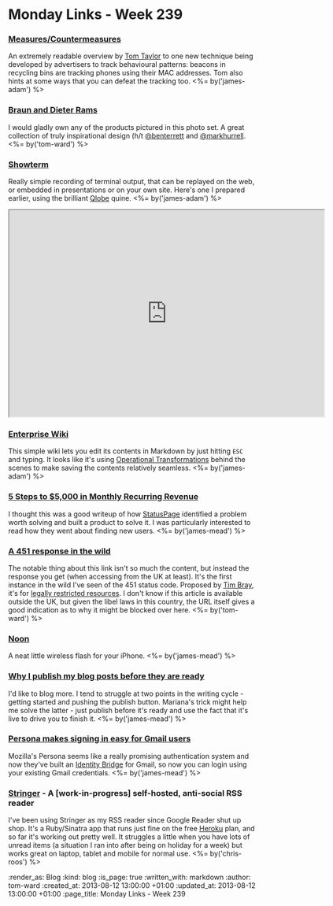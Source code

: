 Monday Links - Week 239
============

### [Measures/Countermeasures](http://scraplab.net/measures-countermeasures/)

An extremely readable overview by [Tom Taylor](http://scraplab.net) to one new technique being developed by advertisers to track behavioural patterns: beacons in recycling bins are tracking phones using their MAC addresses. Tom also hints at some ways that you can defeat the tracking too. <%= by('james-adam') %>

### [Braun and Dieter Rams](http://www.flickr.com/photos/dasprogramm/)

I would gladly own any of the products pictured in this photo set. A great collection of truly inspirational design (h/t [@benterrett](https://twitter.com/benterrett) and [@markhurrell](https://twitter.com/markhurrell). <%= by('tom-ward') %>

### [Showterm](http://showterm.io/)

Really simple recording of terminal output, that can be replayed on the web, or embedded in presentations or on your own site. Here's one I prepared earlier, using the brilliant [Qlobe](http://mamememo.blogspot.com/2010/09/qlobe.html) quine. <%= by('james-adam') %>

<iframe src="http://showterm.io/e565136dc1fc973906285" width="640" height="420"></iframe>


### [Enterprise Wiki](http://public.enterprisewiki.co/)

This simple wiki lets you edit its contents in Markdown by just hitting `ESC` and typing. It looks like it's using [Operational Transformations](http://en.wikipedia.org/wiki/Operational_transformation) behind the scenes to make saving the contents relatively seamless. <%= by('james-adam') %>


### [5 Steps to $5,000 in Monthly Recurring Revenue](http://blog.statuspage.io/5-steps-to-5000-in-monthly-recurring-revenue)

I thought this was a good writeup of how [StatusPage](http://www.statuspage.io/) identified a problem worth solving and built a product to solve it. I was particularly interested to read how they went about finding new users. <%= by('james-mead') %>

### [A 451 response in the wild](http://gawker.com/did-rebekah-brooks-fuck-rupert-murdoch-and-his-son-lach-926651851)

The notable thing about this link isn't so much the content, but instead the response you get (when accessing from the UK at least).  It's the first instance in the wild I've seen of the 451 status code.  Proposed by [Tim Bray](https://www.tbray.org/ongoing/), it's for [legally restricted resources](http://tools.ietf.org/html/draft-tbray-http-legally-restricted-status-00).  I don't know if this article is available outside the UK, but given the libel laws in this country, the URL itself gives a good indication as to why it might be blocked over here. <%= by('tom-ward') %>


### [Noon](https://getnoon.com/)

A neat little wireless flash for your iPhone. <%= by('james-mead') %>


### [Why I publish my blog posts before they are ready](http://www.marianamota.com/why-i-post-my-blog-posts-before-they-are-ready/)

I'd like to blog more. I tend to struggle at two points in the writing cycle - getting started and pushing the publish button. Mariana's trick might help me solve the latter - just publish before it's ready and use the fact that it's live to drive you to finish it. <%= by('james-mead') %>


### [Persona makes signing in easy for Gmail users](http://identity.mozilla.com/post/57712756801/persona-makes-signing-in-easy-for-gmail-users)

Mozilla's Persona seems like a really promising authentication system and now they've built an [Identity Bridge](http://identity.mozilla.com/post/56526022621/what-is-an-identity-bridge) for Gmail, so now you can login using your existing Gmail credentials. <%= by('james-mead') %>


### [Stringer](https://github.com/swanson/stringer) - A [work-in-progress] self-hosted, anti-social RSS reader

I've been using Stringer as my RSS reader since Google Reader shut up shop. It's a Ruby/Sinatra app that runs just fine on the free [Heroku](https://www.heroku.com/) plan, and so far it's working out pretty well. It struggles a little when you have lots of unread items (a situation I ran into after being on holiday for a week) but works great on laptop, tablet and mobile for normal use. <%= by('chris-roos') %>


:render_as: Blog
:kind: blog
:is_page: true
:written_with: markdown
:author: tom-ward
:created_at: 2013-08-12 13:00:00 +01:00
:updated_at: 2013-08-12 13:00:00 +01:00
:page_title: Monday Links - Week 239
